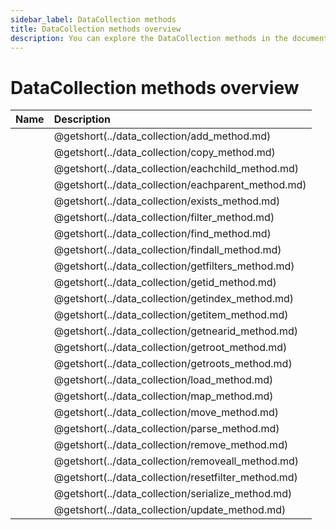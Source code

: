 ```yaml
---
sidebar_label: DataCollection methods
title: DataCollection methods overview
description: You can explore the DataCollection methods in the documentation of the DHTMLX JavaScript Diagram library. Browse developer guides and API reference, try out code examples and live demos, and download a free 30-day evaluation version of DHTMLX Diagram.
---
```


# DataCollection methods overview

| Name                                        | Description                                        |
| :------------------------------------------ | :------------------------------------------------- |
| [](../data_collection/add_method.md)        | @getshort(../data_collection/add_method.md)        |
| [](../data_collection/copy_method.md)       | @getshort(../data_collection/copy_method.md)       |
| [](../data_collection/eachchild_method.md)  | @getshort(../data_collection/eachchild_method.md)  |
| [](../data_collection/eachparent_method.md) | @getshort(../data_collection/eachparent_method.md) |
| [](../data_collection/exists_method.md)     | @getshort(../data_collection/exists_method.md)     |
| [](../data_collection/filter_method.md)     | @getshort(../data_collection/filter_method.md)     |
| [](../data_collection/find_method.md)       | @getshort(../data_collection/find_method.md)       |
| [](../data_collection/findall_method.md)    | @getshort(../data_collection/findall_method.md)    |
| [](../data_collection/getfilters_method.md) | @getshort(../data_collection/getfilters_method.md) |
| [](../data_collection/getid_method.md)      | @getshort(../data_collection/getid_method.md)      |
| [](../data_collection/getindex_method.md)   | @getshort(../data_collection/getindex_method.md)   |
| [](../data_collection/getitem_method.md)    | @getshort(../data_collection/getitem_method.md)    |
| [](../data_collection/getnearid_method.md)  | @getshort(../data_collection/getnearid_method.md)  |
| [](../data_collection/getroot_method.md)    | @getshort(../data_collection/getroot_method.md)    |
| [](../data_collection/getroots_method.md)   | @getshort(../data_collection/getroots_method.md)   |
| [](../data_collection/load_method.md)       | @getshort(../data_collection/load_method.md)       |
| [](../data_collection/map_method.md)        | @getshort(../data_collection/map_method.md)        |
| [](../data_collection/move_method.md)       | @getshort(../data_collection/move_method.md)       |
| [](../data_collection/parse_method.md)      | @getshort(../data_collection/parse_method.md)      |
| [](../data_collection/remove_method.md)     | @getshort(../data_collection/remove_method.md)     |
| [](../data_collection/removeall_method.md)  | @getshort(../data_collection/removeall_method.md)  |
| [](../data_collection/resetfilter_method.md)| @getshort(../data_collection/resetfilter_method.md)|
| [](../data_collection/serialize_method.md)  | @getshort(../data_collection/serialize_method.md)  |
| [](../data_collection/update_method.md)     | @getshort(../data_collection/update_method.md)     |